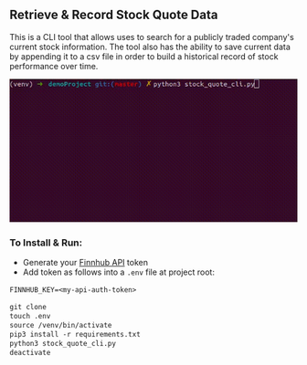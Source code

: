 ## Retrieve & Record Stock Quote Data

This is a CLI tool that allows uses to search for a publicly traded company's current stock information. The tool also has the ability to save current data by appending it to a csv file in order to build a historical record of stock performance over time. 

![demo](example_cli.gif)
 
### To Install & Run:
 - Generate your [Finnhub API](https://finnhub.io/docs/api#authentication) token
 - Add token as follows into a `.env` file at project root:
 ```
FINNHUB_KEY=<my-api-auth-token>
```
```
git clone
touch .env
source /venv/bin/activate
pip3 install -r requirements.txt
python3 stock_quote_cli.py
deactivate
```